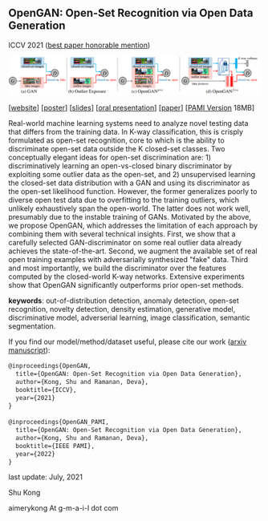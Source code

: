 ## OpenGAN: Open-Set Recognition via Open Data Generation

ICCV 2021 ([best paper honorable mention](https://www.cs.cmu.edu/~shuk/OpenGAN.html))

![alt text](https://github.com/aimerykong/OpenGAN/raw/main/OpenGAN_logo.png "video demo")

[[website](https://www.cs.cmu.edu/~shuk/OpenGAN.html)]
[[poster](http://www.cs.cmu.edu/~shuk/img/OpenGAN_poster.pdf)]
[[slides](http://www.cs.cmu.edu/~shuk/img/OpenGAN_slides.pdf)]
[[oral presentation](https://youtu.be/CNYqYXyUHn0)]
[[paper](https://arxiv.org/abs/2104.02939)]
[[PAMI Version](https://github.com/aimerykong/aimerykong.github.io/raw/main/OpenGAN_files/PAMI_OpenGAN_accepted_version.pdf) 18MB]

Real-world machine learning systems need to analyze novel testing data that differs from the training data. In K-way classification, this is crisply formulated as open-set recognition, core to which is the ability to discriminate open-set data outside the K closed-set classes. Two conceptually elegant ideas for open-set discrimination are: 1) discriminatively learning an open-vs-closed binary discriminator by exploiting  some outlier data as the open-set, and 2) unsupervised learning the closed-set data distribution with a GAN and  using its discriminator as the open-set likelihood function. However, the former generalizes poorly to diverse open test data due to overfitting to the training outliers, which unlikely exhaustively span the open-world. The latter does not work well, presumably due to the instable training of GANs. Motivated by the above, we propose OpenGAN, which addresses the limitation of each approach by combining them with several technical insights. First, we show that a carefully selected GAN-discriminator on some real outlier data already achieves the state-of-the-art. Second, we augment the available set of real open training examples with adversarially synthesized "fake" data. 
Third and most importantly, we build the discriminator over the features computed by the closed-world K-way networks.
Extensive experiments show that OpenGAN significantly outperforms prior open-set methods.


**keywords**: out-of-distribution detection, anomaly detection, open-set recognition, novelty detection, density estimation, generative model, discriminative model, adverserial learning, image classification, semantic segmentation.


If you find our model/method/dataset useful, please cite our work ([arxiv manuscript](https://arxiv.org/abs/2104.02939)):

    @inproceedings{OpenGAN,
      title={OpenGAN: Open-Set Recognition via Open Data Generation},
      author={Kong, Shu and Ramanan, Deva},
      booktitle={ICCV},
      year={2021}
    }

    @inproceedings{OpenGAN_PAMI,
      title={OpenGAN: Open-Set Recognition via Open Data Generation},
      author={Kong, Shu and Ramanan, Deva},
      booktitle={IEEE PAMI},
      year={2022}
    }



last update: July, 2021

Shu Kong

aimerykong At g-m-a-i-l dot com
